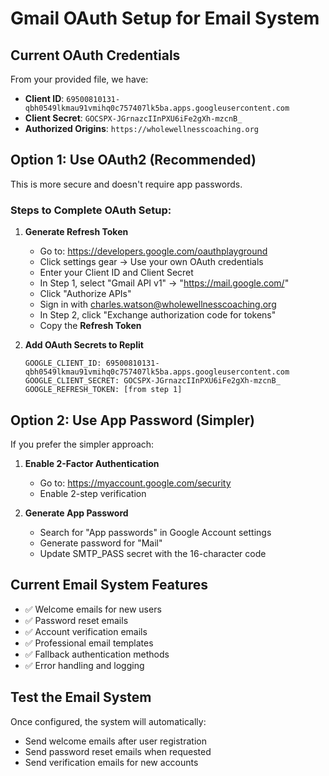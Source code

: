 # Gmail OAuth Setup for Email System

## Current OAuth Credentials
From your provided file, we have:
- **Client ID**: `69500810131-qbh0549lkmau91vmihq0c757407lk5ba.apps.googleusercontent.com`
- **Client Secret**: `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`
- **Authorized Origins**: `https://wholewellnesscoaching.org`

## Option 1: Use OAuth2 (Recommended)
This is more secure and doesn't require app passwords.

### Steps to Complete OAuth Setup:

1. **Generate Refresh Token**
   - Go to: https://developers.google.com/oauthplayground
   - Click settings gear → Use your own OAuth credentials
   - Enter your Client ID and Client Secret
   - In Step 1, select "Gmail API v1" → "https://mail.google.com/"
   - Click "Authorize APIs"
   - Sign in with charles.watson@wholewellnesscoaching.org
   - In Step 2, click "Exchange authorization code for tokens"
   - Copy the **Refresh Token**

2. **Add OAuth Secrets to Replit**
   ```
   GOOGLE_CLIENT_ID: 69500810131-qbh0549lkmau91vmihq0c757407lk5ba.apps.googleusercontent.com
   GOOGLE_CLIENT_SECRET: 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
   GOOGLE_REFRESH_TOKEN: [from step 1]
   ```

## Option 2: Use App Password (Simpler)
If you prefer the simpler approach:

1. **Enable 2-Factor Authentication**
   - Go to: https://myaccount.google.com/security
   - Enable 2-step verification

2. **Generate App Password**
   - Search for "App passwords" in Google Account settings
   - Generate password for "Mail"
   - Update SMTP_PASS secret with the 16-character code

## Current Email System Features
- ✅ Welcome emails for new users
- ✅ Password reset emails
- ✅ Account verification emails
- ✅ Professional email templates
- ✅ Fallback authentication methods
- ✅ Error handling and logging

## Test the Email System
Once configured, the system will automatically:
- Send welcome emails after user registration
- Send password reset emails when requested
- Send verification emails for new accounts